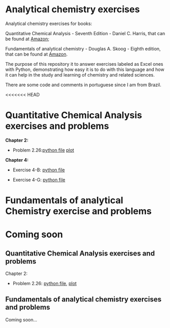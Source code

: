 # Analytical chemistry exercises

Analytical chemistry exercises for books:

Quantitative Chemical Analysis - Seventh Edition - Daniel C. Harris, that can be
found at [Amazon](https://www.amazon.com/Quantitative-Chemical-Analysis-Daniel-Harris/dp/146413538X/ref=sr_1_fkmr0_1?keywords=Quantitative+chemical+Analysis+-+Seventhy+Edition+-+Daniel+C.+Harris&qid=1578424902&sr=8-1-fkmr0);

Fundamentals of analytical chemistry - Douglas A. Skoog - Eighth edition, that
can be found at [Amazon](https://www.amazon.com/Fundamentals-Analytical-Chemistry-Douglas-Skoog/dp/0495558281/ref=sr_1_1?keywords=fundamentals+of+analytical+chemistry&qid=1578425040&sr=8-1).

The purpose of this repository it to answer exercises labeled as Excel ones with
Python, demonstrating how easy it is to do with this language and how it can
help in the study and learning of chemistry and related sciences.

There are some code and comments in portuguese since I am from Brazil.

<<<<<<< HEAD

# Quantitative Chemical Analysis exercises and problems


**Chapter 2:** 
- Problem 2.26:[python file](https://github.com/fhfraga/exercicios_analitica/blob/master/harris/core/Chapter%202/problem_2.26.py) [plot](https://github.com/fhfraga/exercicios_analitica/blob/master/harris/core/Chapter%202/van_deemter_equation.png)

**Chapter 4:**
- Exercise 4-B: [python file](https://github.com/fhfraga/exercicios_analitica/blob/master/harris/core/Chapter%204/exercise_4.B.py)

- Exercise 4-G: [python file](https://github.com/fhfraga/exercicios_analitica/blob/master/harris/core/Chapter%204/exercise_4.G.py)

# Fundamentals of analytical Chemistry exercise and problems


Coming soon
=======
## Quantitative Chemical Analysis exercises and problems

Chapter 2:

- Problem 2.26: [python file](harris/core/problem_2.26.py),
[plot](harris/core/van_deemter_equation.png)

## Fundamentals of analytical chemistry exercises and problems

Coming soon...
>>>>>>>
